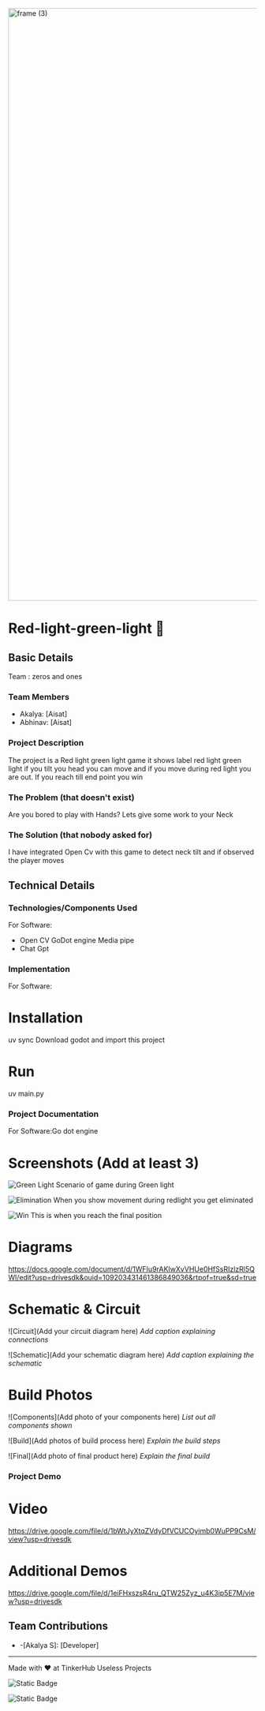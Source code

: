<img width="3188" height="1202" alt="frame (3)" src="https://github.com/user-attachments/assets/517ad8e9-ad22-457d-9538-a9e62d137cd7" />


# Red-light-green-light 🎯


## Basic Details
 Team : zeros and ones


### Team Members
- Akalya:  [Aisat]
- Abhinav: [Aisat]

### Project Description
The project is a Red light green light game it shows label red light green light if you tilt you head you can move and if you move during red light you are out. If you reach till end point you win


### The Problem (that doesn't exist)
Are you bored to play with Hands? Lets give some work to your Neck



### The Solution (that nobody asked for)
I have integrated Open Cv with this game to detect neck tilt and if observed the player moves 


## Technical Details
### Technologies/Components Used
For Software:
- Open CV
  GoDot engine
  Media pipe
- Chat Gpt
  
### Implementation
For Software:
# Installation
uv sync
Download godot and import this project


# Run
uv main.py


### Project Documentation
For Software:Go dot engine

# Screenshots (Add at least 3)
![Green Light](https://drive.google.com/file/d/1TLoN8vc2C5WKBEj0UXldnZDrpzfam2jC/view?usp=drive_link)
Scenario of game during Green light

![Elimination](https://drive.google.com/file/d/19wxEosOeDdvuIZ9pJdPj5WCuh-SbXUeZ/view?usp=drive_link)
When you show movement during redlight you get eliminated

![Win](https://drive.google.com/file/d/13l27fmVoMwd2AcfZYSVwXpWTUnVH56I3/view?usp=drive_link)
This is when you reach the final position



# Diagrams
https://docs.google.com/document/d/1WFIu9rAKIwXvVHUe0HfSsRIzlzRl5QWl/edit?usp=drivesdk&ouid=109203431461386849036&rtpof=true&sd=true

# Schematic & Circuit
![Circuit](Add your circuit diagram here)
*Add caption explaining connections*

![Schematic](Add your schematic diagram here)
*Add caption explaining the schematic*

# Build Photos
![Components](Add photo of your components here)
*List out all components shown*

![Build](Add photos of build process here)
*Explain the build steps*

![Final](Add photo of final product here)
*Explain the final build*

### Project Demo
# Video
https://drive.google.com/file/d/1bWtJyXtqZVdyDfVCUCOyimb0WuPP9CsM/view?usp=drivesdk


# Additional Demos
https://drive.google.com/file/d/1eiFHxszsR4ru_QTW25Zyz_u4K3ip5E7M/view?usp=drivesdk

## Team Contributions
- [Abhinav krishna ks]: [Developer]
-[Akalya S]: [Developer]

---
Made with ❤️ at TinkerHub Useless Projects 

![Static Badge](https://img.shields.io/badge/TinkerHub-24?color=%23000000&link=https%3A%2F%2Fwww.tinkerhub.org%2F)

![Static Badge](https://img.shields.io/badge/UselessProjects--25-25?link=https%3A%2F%2Fwww.tinkerhub.org%2Fevents%2FQ2Q1TQKX6Q%2FUseless%2520Projects)


